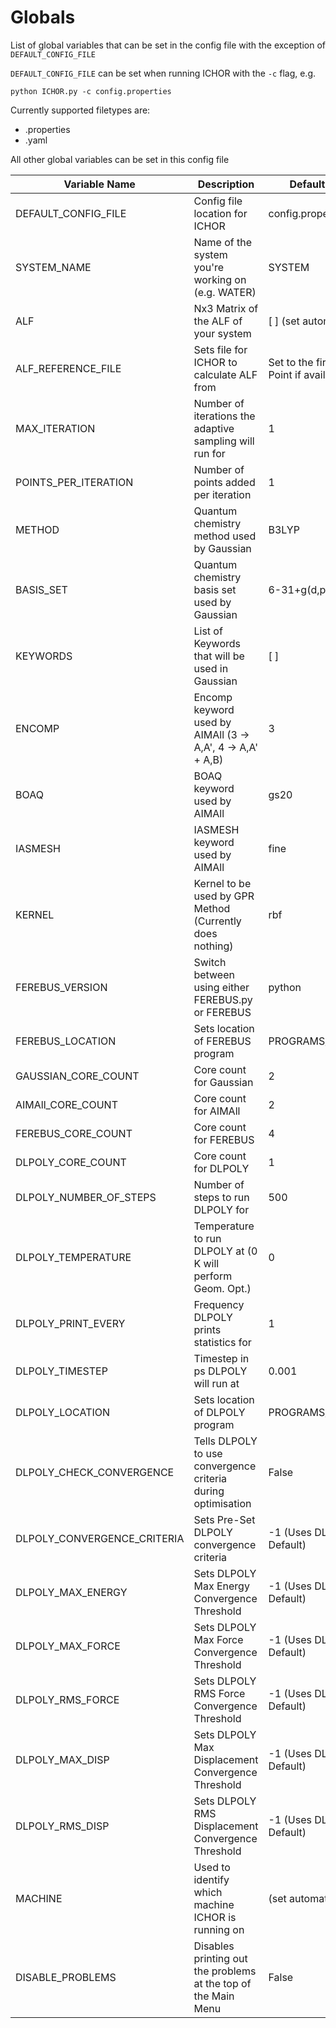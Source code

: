 # Globals
List of global variables that can be set in the config file with the exception of `DEFAULT_CONFIG_FILE`

`DEFAULT_CONFIG_FILE` can be set when running ICHOR with the `-c` flag, e.g.
```
python ICHOR.py -c config.properties
```
Currently supported filetypes are:
* .properties
* .yaml

All other global variables can be set in this config file

|Variable Name|Description|Default Value|Allowed Values|
|-------------|-----------|-------------|--------------|
|DEFAULT_CONFIG_FILE|Config file location for ICHOR|config.properties|Config File String|
|SYSTEM_NAME|Name of the system you're working on (e.g. WATER)|SYSTEM|Any String|
|ALF|Nx3 Matrix of the ALF of your system|[ ] (set automatically)|List of Lists e.g. [[1,2,3],[2,1,3],[3,1,2]]|
|ALF_REFERENCE_FILE|Sets file for ICHOR to calculate ALF from|Set to the first Training Point if available|Any GJF file|
|MAX_ITERATION|Number of iterations the adaptive sampling will run for|1|Integer >= 1|
|POINTS_PER_ITERATION|Number of points added per iteration|1|Integer >= 1|
|METHOD|Quantum chemistry method used by Gaussian|B3LYP|Any Method Implemented in G09|
|BASIS_SET|Quantum chemistry basis set used by Gaussian|6-31+g(d,p)|Any Basis Set Implemented in G09|
|KEYWORDS|List of Keywords that will be used in Gaussian|[ ]|List of keywords inputted as a string separated by spaces e.g.("nosymm 6d 10f")|
|ENCOMP|Encomp keyword used by AIMAll (3 -> A,A', 4 -> A,A' + A,B)|3|3 OR 4|
|BOAQ|BOAQ keyword used by AIMAll|gs20|BOAQ allowed values can be found in _BOAQ_VALUES|
|IASMESH|IASMESH keyword used by AIMAll|fine|IASMESH allowed values can be found in _IASMESH_VALUES|
|KERNEL|Kernel to be used by GPR Method (Currently does nothing)|rbf|Not Implemented|
|FEREBUS_VERSION|Switch between using either FEREBUS.py or FEREBUS|python|fortran OR python|
|FEREBUS_LOCATION|Sets location of FEREBUS program|PROGRAMS/FEREBUS|Any path to FEREBUS|
|GAUSSIAN_CORE_COUNT|Core count for Gaussian|2|Integer >= 1|
|AIMAll_CORE_COUNT|Core count for AIMAll|2|Integer >= 1|
|FEREBUS_CORE_COUNT|Core count for FEREBUS|4|Integer >= 1|
|DLPOLY_CORE_COUNT|Core count for DLPOLY|1|Integer >= 1|
|DLPOLY_NUMBER_OF_STEPS|Number of steps to run DLPOLY for|500|Integer >= 1|
|DLPOLY_TEMPERATURE|Temperature to run DLPOLY at (0 K will perform Geom. Opt.)|0|Float >= 0|
|DLPOLY_PRINT_EVERY|Frequency DLPOLY prints statistics for|1|Integer >= 1|
|DLPOLY_TIMESTEP|Timestep in ps DLPOLY will run at|0.001|Float > 0|
|DLPOLY_LOCATION|Sets location of DLPOLY program|PROGRAMS/DLPOLY.Z|Any path to DLPOLY|
|DLPOLY_CHECK_CONVERGENCE|Tells DLPOLY to use convergence criteria during optimisation|False|True OR False|
|DLPOLY_CONVERGENCE_CRITERIA|Sets Pre-Set DLPOLY convergence criteria|-1 (Uses DLPOLY Default)|Integer Between 1-10|
|DLPOLY_MAX_ENERGY|Sets DLPOLY Max Energy Convergence Threshold|-1 (Uses DLPOLY Default)|Float > 0|
|DLPOLY_MAX_FORCE|Sets DLPOLY Max Force Convergence Threshold|-1 (Uses DLPOLY Default)|Float > 0|
|DLPOLY_RMS_FORCE|Sets DLPOLY RMS Force Convergence Threshold|-1 (Uses DLPOLY Default)|Float > 0|
|DLPOLY_MAX_DISP|Sets DLPOLY Max Displacement Convergence Threshold|-1 (Uses DLPOLY Default)|Float > 0|
|DLPOLY_RMS_DISP|Sets DLPOLY RMS Displacement Convergence Threshold|-1 (Uses DLPOLY Default)|Float > 0|
|MACHINE|Used to identify which machine ICHOR is running on|(set automatically)|local OR csf2 OR csf3 OR ffluxlab|
|DISABLE_PROBLEMS|Disables printing out the problems at the top of the Main Menu|False|True or False|



